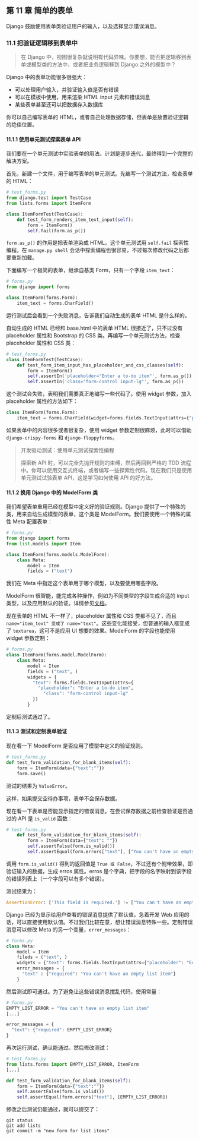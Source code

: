 ## 第 11 章 简单的表单

Django 鼓励使用表单类验证用户的输入，以及选择显示错误消息。

### 11.1 把验证逻辑移到表单中

> 在 Django 中，视图很复杂就说明有代码异味。你要想，能否把逻辑移到表单或模型类的方法中，或者把业务逻辑移到 Django 之外的模型中？

Django 中的表单功能很多很强大：

* 可以处理用户输入，并验证输入值是否有错误
* 可以在模板中使用，用来渲染 HTML input 元素和错误消息
* 某些表单甚至还可以把数据存入数据库

你可以自己编写表单的 HTML，或者自己处理数据存储，但表单是放置验证逻辑的绝佳位置。

#### 11.1.1 使用单元测试探索表单 API

我们要在一个单元测试中实验表单的用法。计划是逐步迭代，最终得到一个完整的解决方案。

首先，新建一个文件，用于编写表单的单元测试。先编写一个测试方法，检查表单的 HTML：

```python
# test_forms.py
from django.test import TestCase
from lists.forms import ItemForm

class ItemFormTest(TestCase):
    def test_form_renders_item_text_input(self):
        form = ItemForm()
        self.fail(form.as_p())
```

`form.as_p()` 的作用是把表单渲染成 HTML。这个单元测试用 `self.fail` 探索性编程。在 `manage.py shell` 会话中探索编程也很容易，不过每次修改代码之后都要重新加载。

下面编写一个极简的表单，继承自基类 Form，只有一个字段 `item_text`：

```python
# forms.py
from django import forms

class ItemForm(forms.Form):
    item_text = forms.CharField()
```

运行测试后会看到一个失败消息，告诉我们自动生成的表单 HTML 是什么样的。

自动生成的 HTML 已经和 base.html 中的表单 HTML 很接近了，只不过没有 placeholder 属性和 Bootstrap 的 CSS 类。再编写一个单元测试方法，检查 placeholder 属性和 CSS 类：

```python
# test_forms.py
class ItemFormTest(TestCase):
    def test_form_item_input_has_placeholder_and_css_classes(self):
        form = ItemForm()
        self.assertIn('placeholder="Enter a to-do item"', form.as_p())
        self.assertIn('class="form-control input-lg"', form.as_p())
```

这个测试会失败，表明我们需要真正地编写一些代码了。使用 widget 参数，加入 placeholder 属性的方法如下：

```python
class ItemForm(forms.Form):
    item_text = forms.CharField(widget=forms.fields.TextInput(attrs={"placeholder":"Enter a to-do item","class":"form-control input-lg"}))
```

如果表单中的内容很多或者很复杂，使用 widget 参数定制很麻烦，此时可以借助 `django-crispy-forms` 和 `django-floppyforms`。

> 开发驱动测试：使用单元测试探索性编程
>
> 探索新 API 时，可以完全先抛开规则的束缚，然后再回到严格的 TDD 流程中。你可以使用交互式终端，或者编写一些探索性代码。现在我们只是使用单元测试试验表单 API，这是学习如何使用 API 的好方法。

#### 11.1.2 换用 Django 中的 ModelForm 类

我们希望表单重用已经在模型中定义好的验证规则。Django 提供了一个特殊的类，用来自动生成模型的表单，这个类是 ModelForm。我们要使用一个特殊的属性 Meta 配置表单：

```python
# forms.py
from django import forms
from list.models import Item

class ItemForm(forms.models.ModelForm):
    class Meta:
        model = Item
        fields = ("text")
```

我们在 Meta 中指定这个表单用于哪个模型，以及要使用哪些字段。

ModelForm 很智能，能完成各种操作，例如为不同类型的字段生成合适的 input 类型，以及应用默认的验证。详情参见[文档](https://docs.djangoproject.com/en/1.7/topics/forms/modelforms/)。

现在表单的 HTML 不一样了，placeholder 属性和 CSS 类都不见了，而且 `name="item_text" 变成了 name="text"`。这些变化能接受，但普通的输入框变成了 `textarea`，这可不是应用 UI 想要的效果。ModelForm 的字段也能使用 widget 参数定制：

```python
# forms.py
class ItemForm(forms.model.ModelForm):
    class Meta:
        model = Item
        fields = ("text", )
        widgets = {
          "text": forms.fields.TextInput(attrs={
            "placeholder": "Enter a to-do item",
              "class": "form-control input-lg"
          })
        }
```

定制后测试通过了。

#### 11.1.3 测试和定制表单验证

现在看一下 ModelForm 是否应用了模型中定义的验证规则。

```python
# test_forms.py
def test_form_validation_for_blank_items(self):
    form = ItemForm(data={"text":""})
    form.save()
```

测试的结果为 `ValueError`。

这样，如果提交空待办事项，表单不会保存数据。

现在看一下表单是否能显示指定的错误消息。在尝试保存数据之前检查验证是否通过的 API 是 `is_valid` 函数：

```python
# test_forms.py
    def test_form_validation_for_blank_items(self):
        form = ItemForm(data={"text": ""})
        self.assertFalse(form.is_valid())
        self.assertEqual(form.errors["text"], ["You can't have an empty list item"])
```

调用 `form.is_valid()` 得到的返回值是 `True 或 False`，不过还有个附带效果，即验证输入的数据，生成 erros 属性。erros 是个字典，把字段的名字映射到该字段的错误列表上（一个字段可以有多个错误）。

测试结果为：

```python
AssertionError: ['This field is required.'] != ["You can't have an empty list item"]
```

Django 已经为显示给用户查看的错误消息提供了默认值。急着开发 Web 应用的话，可以直接使用默认值。不过我们比较在意，想让错误消息特殊一些。定制错误消息可以修改 Meta 的另一个变量，`error_messages`：

```python
# forms.py
class Meta:
    model = Item
    fileds = ("text", )
    widgets = {"text": forms.fields.TextInput(attrs={"placeholder": "Enter a to-do item", "class":"form-control input-lg"})}
    error_messages = {
      "text" : {"required": "You can't have an empty list item"}
    }
```

然后测试即可通过。为了避免让这些错误消息搅乱代码，使用常量：

```python
# forms.py
EMPTY_LIST_ERROR = "You can't have an empty list item"
[...]

error_messages = {
  "text": {"required": EMPTY_LIST_ERROR}
}
```

再次运行测试，确认能通过。然后修改测试：

```python
# test_forms.py
from lists.forms import EMPTY_LIST_ERROR, ItemForm
[...]

def test_form_validation_for_blank_items(self):
    form = ItemForm(data={"text":""})
    self.assertFalse(form.is_valid())
    self.assertEqual(form.errors["text"], [EMPTY_LIST_ERROR])
```

修改之后测试仍能通过，就可以提交了：

```shell
git status
git add lists
git commit -m "new form for list items"
```

